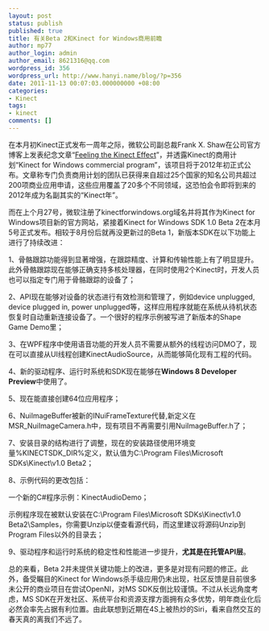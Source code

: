```yaml
---
layout: post
status: publish
published: true
title: 有关Beta 2和Kinect for Windows商用前瞻
author: mp77
author_login: admin
author_email: 8621316@qq.com
wordpress_id: 356
wordpress_url: http://www.hanyi.name/blog/?p=356
date: 2011-11-13 00:07:03.000000000 +08:00
categories:
- Kinect
tags:
- kinect
comments: []
---
```

在本月初Kinect正式发布一周年之际，微软公司副总裁Frank X. Shaw在公司官方博客上发表纪念文章“<a href="http://blogs.technet.com/b/microsoft_blog/archive/2011/10/31/feeling-the-kinect-effect.aspx" target="_blank">Feeling the Kinect Effect</a>”，并透露Kinect的商用计划“Kinect for Windows commercial program”，该项目将于2012年初正式公布。文章称专门负责商用计划的团队已获得来自超过25个国家的知名公司共超过200项商业应用申请，这些应用覆盖了20多个不同领域，这恐怕会令即将到来的2012年成为名副其实的“Kinect年”。

而在上个月27号，微软注册了kinectforwindows.org域名并将其作为Kinect for Windows项目新的官方网站，紧接着Kinect for Windows SDK 1.0 Beta 2在本月5号正式发布。相较于8月份后就再没更新过的Beta 1，新版本SDK在以下功能上进行了持续改进：

1、骨骼跟踪功能得到显著增强，在跟踪精度、计算和传输性能上有了明显提升。此外骨骼跟踪现在能够正确支持多核处理器，在同时使用2个Kinect时，开发人员也可以指定专门用于骨骼跟踪的设备了；

2、API现在能够对设备的状态进行有效检测和管理了，例如device unplugged, device plugged in, power unplugged等，这样应用程序就能在系统从待机状态恢复时自动重新连接设备了。一个很好的程序示例被写进了新版本的Shape Game Demo里；

3、在WPF程序中使用语音功能的开发人员不需要从额外的线程访问DMO了，现在可以直接从UI线程创建KinectAudioSource，从而能够简化现有工程的代码。

4、新的驱动程序、运行时系统和SDK现在能够在<strong>Windows 8 Developer Preview</strong>中使用了。

5、现在能直接创建64位应用程序；

6、NuiImageBuffer被新的INuiFrameTexture代替,新定义在MSR_NuiImageCamera.h中，现有项目不再需要引用NuiImageBuffer.h了；

7、安装目录的结构进行了调整，现在的安装路径使用环境变量%KINECTSDK_DIR%定义，默认值为C:\Program Files\Microsoft SDKs\Kinect\v1.0 Beta2；

8、示例代码的更改包括：

一个新的C#程序示例：KinectAudioDemo；

示例程序现在被默认安装在C:\Program Files\Microsoft SDKs\Kinect\v1.0 Beta2\Samples，你需要Unzip以便查看源代码，而这里建议将源码Unzip到Program Files以外的目录去；

9、驱动程序和运行时系统的稳定性和性能进一步提升，<strong>尤其是在托管API层</strong>。

总的来看，Beta 2并未提供关键功能上的改进，更多是对现有问题的修正。此外，备受瞩目的Kinect for Windows杀手级应用仍未出现，社区反馈是目前很多未公开的商业项目在尝试OpenNI，对MS SDK反倒比较谨慎。不过从长远角度考虑，MS SDK在开发社区、系统平台和资源支撑方面拥有众多优势，明年商业化后必然会率先占据有利位置。由此联想到近期在4S上被热炒的Siri，看来自然交互的春天真的离我们不远了。
